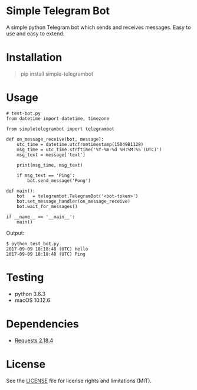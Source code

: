 # Simple Telegram Bot

A simple python Telegram bot which sends and receives messages. Easy to use and 
easy to extend.

# Installation

> pip install simple-telegrambot

# Usage
```
# test-bot.py
from datetime import datetime, timezone

from simpletelegrambot import telegrambot

def on_message_receive(bot, message):
    utc_time = datetime.utcfromtimestamp(1504981128)
    msg_time = utc_time.strftime('%Y-%m-%d %H:%M:%S (UTC)')
    msg_text = message['text']

    print(msg_time, msg_text)

    if msg_text == 'Ping':
        bot.send_message('Pong')
    
def main():
    bot   = telegrambot.TelegramBot('<bot-token>')
    bot.set_message_handler(on_message_receive)
    bot.wait_for_messages()

if __name__ == '__main__':
    main()
```
Output:

```
$ python test_bot.py
2017-09-09 18:18:48 (UTC) Hello
2017-09-09 18:18:48 (UTC) Ping
```

# Testing

- python 3.6.3
- macOS 10.12.6 

# Dependencies

- [Requests 2.18.4](http://docs.python-requests.org/en/master/)

# License

See the [LICENSE](LICENSE.md) file for license rights and limitations (MIT).
